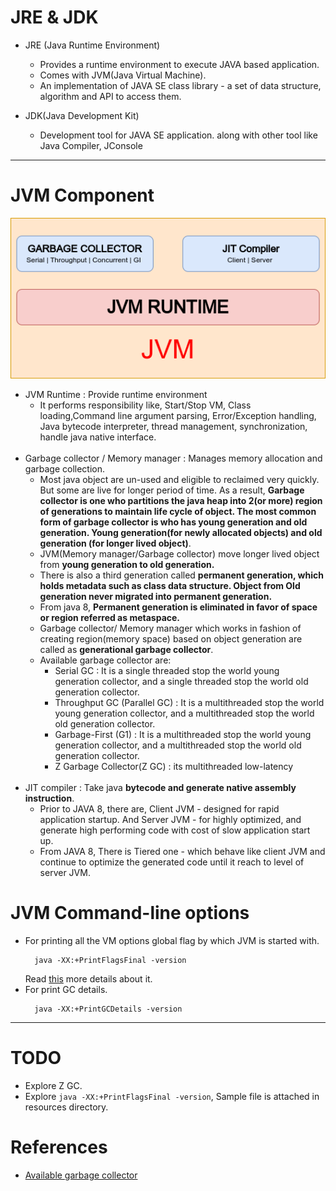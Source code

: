 # JRE & JDK

- JRE (Java Runtime Environment)
  - Provides a runtime environment to execute JAVA based application.
  - Comes with JVM(Java Virtual Machine).
  - An implementation of JAVA SE class library - a set of data structure, algorithm and API to access them.

- JDK(Java Development Kit)
    - Development tool for JAVA SE application. along with other tool like Java Compiler, JConsole
---
# JVM Component
![](./images/jvm_component.png)
- JVM Runtime : Provide runtime environment
  - It performs responsibility like, Start/Stop VM, Class loading,Command line argument parsing, Error/Exception handling, Java bytecode interpreter, thread management, synchronization, handle java native interface.
  <br>
- Garbage collector / Memory manager : Manages memory allocation and garbage collection.
  - Most java object are un-used and eligible to reclaimed very quickly. But some are live for longer period of time. As a result, **Garbage collector is one who partitions the java heap into 2(or more) region of generations to maintain life cycle of object. The most common form of garbage collector is who has young generation and old generation. Young generation(for newly allocated objects) and old generation (for longer lived object)**.
  - JVM(Memory manager/Garbage collector) move longer lived object from **young generation to old generation.**
  - There is also a third generation called **permanent generation, which holds metadata such as class data structure. Object from Old generation never migrated into permanent generation.**
  - From java 8, **Permanent generation is eliminated in favor of space or region referred as metaspace.**
  - Garbage collector/ Memory manager which works in fashion of creating region(memory space) based on object generation are called as **generational garbage collector**.
  - Available garbage collector are:
    - Serial GC : It is a single threaded stop the world young generation collector, and a single threaded stop the world old generation collector.
    - Throughput GC (Parallel GC) : It is a multithreaded stop the world young generation collector, and a multithreaded stop the world old generation collector.
    - Garbage-First (G1) : It is a multithreaded stop the world young generation collector, and a multithreaded stop the world old generation collector.
    - Z Garbage Collector(Z GC) : its multithreaded low-latency  
  <br>
- JIT compiler : Take java **bytecode and generate native assembly instruction**.
  - Prior to JAVA 8, there are, Client JVM - designed for rapid application startup. And Server JVM - for highly optimized, and generate high performing code with cost of slow application start up.
  - From JAVA 8, There is Tiered one - which behave like client JVM and continue to optimize the generated code until it reach to level of server JVM.

# JVM Command-line options

- For printing all the VM options global flag by which JVM is started with.
  ```shell
    java -XX:+PrintFlagsFinal -version
    ```
  Read [this](https://medium.com/codex/lets-talk-about-java-jvm-flags-23fe0f826bc2) more details about it.
- For print GC details.
  ```shell
    java -XX:+PrintGCDetails -version
    ```
  


---
# TODO

- Explore Z GC.
- Explore `java -XX:+PrintFlagsFinal -version`, Sample file is attached in resources directory. 

# References
- <a href="https://docs.oracle.com/en/java/javase/17/gctuning/available-collectors.html#GUID-F215A508-9E58-40B4-90A5-74E29BF3BD3C" target="_blank">Available garbage collector</a>
